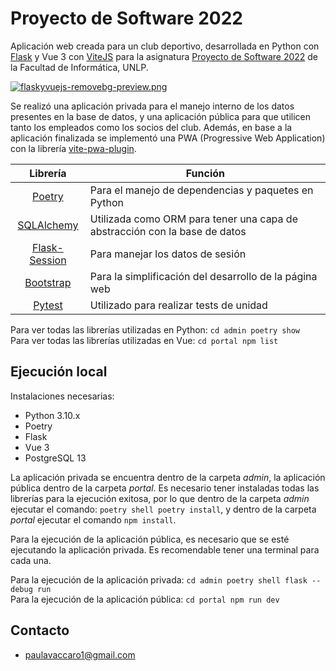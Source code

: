 # Proyecto de Software 2022

Aplicación web creada para un club deportivo, desarrollada en Python con [Flask](https://flask.palletsprojects.com/en/2.2.x/) y Vue 3 con [ViteJS](https://vitejs.dev/) para la asignatura [Proyecto de Software 2022](https://www.info.unlp.edu.ar/wp-content/uploads/2022/03/Proyecto-de-Software.pdf) de la Facultad de Informática, UNLP.

[![flaskyvuejs-removebg-preview.png](https://i.postimg.cc/g2bFsCGp/flaskyvuejs-removebg-preview.png)](https://postimg.cc/hfs5P3JZ)

Se realizó una aplicación privada para el manejo interno de los datos presentes en la base de datos, y una aplicación pública para que utilicen tanto los empleados como los socios del club. Además, en base a la aplicación finalizada se implementó una PWA (Progressive Web Application) con la librería [vite-pwa-plugin](https://vite-pwa-org.netlify.app/).

| Librería | Función |
|:--------:|---------|
|[Poetry](https://python-poetry.org/)|Para el manejo de dependencias y paquetes en Python|
|[SQLAlchemy](https://www.sqlalchemy.org/)|Utilizada como ORM para tener una capa de abstracción con la base de datos|
|[Flask-Session](https://flask-session.readthedocs.io/en/latest/)|Para manejar los datos de sesión|
|[Bootstrap](https://getbootstrap.com/)|Para la simplificación del desarrollo de la página web|
|[Pytest](https://docs.pytest.org/en/latest/)|Utilizado para realizar tests de unidad|

Para ver todas las librerías utilizadas en Python: `cd admin poetry show`  
Para ver todas las librerías utilizadas en Vue: `cd portal npm list`

## Ejecución local
Instalaciones necesarias:  
  - Python 3.10.x
  - Poetry
  - Flask
  - Vue 3
  - PostgreSQL 13

La aplicación privada se encuentra dentro de la carpeta *admin*, la aplicación pública dentro de la carpeta *portal*. 
Es necesario tener instaladas todas las librerías para la ejecución exitosa, por lo que dentro de la carpeta *admin* ejecutar el comando: `poetry shell poetry install`, y dentro de la carpeta *portal* ejecutar el comando `npm install`.

Para la ejecución de la aplicación pública, es necesario que se esté ejecutando la aplicación privada. Es recomendable tener una terminal para cada una.

Para la ejecución de la aplicación privada: `cd admin poetry shell flask --debug run`  
Para la ejecución de la aplicación pública: `cd portal npm run dev`

## Contacto
  - paulavaccaro1@gmail.com

